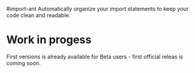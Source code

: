 #import-ant
Automatically organize your import statements to keep your code clean
and readable.

# Work in progess

First versions is already available for Beta users - first official
releas is coming soon.
